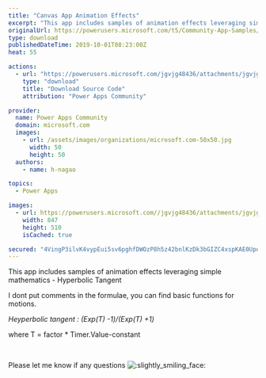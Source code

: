 ```yaml
---
title: "Canvas App Animation Effects"
excerpt: "This app includes samples of animation effects leveraging simple mathematics - Hyperbolic Tangent I dont put comments in the formulae, you can find"
originalUrl: https://powerusers.microsoft.com/t5/Community-App-Samples/Canvas-App-Animation-Effects/td-p/373391
type: download
publishedDateTime: 2019-10-01T08:23:00Z
heat: 55

actions:
  - url: "https://powerusers.microsoft.com/jgvjg48436/attachments/jgvjg48436/AppFeedbackGallery/257/2/Animation.msapp"
    type: "download"
    title: "Download Source Code"
    attribution: "Power Apps Community"

provider:
  name: Power Apps Community
  domain: microsoft.com
  images:
    - url: /assets/images/organizations/microsoft.com-50x50.jpg
      width: 50
      height: 50
  authors:
    - name: h-nagao

topics:
  - Power Apps

images:
  - url: https://powerusers.microsoft.com//jgvjg48436/attachments/jgvjg48436/AppFeedbackGallery/257/1/eyecatch.PNG
    width: 847
    height: 510
    isCached: true

secured: "4VingP3ilvK4vypEui5sv6pghfDWOzP8h5z42bnlKzDk3bGIZC4xspKAE0Upqs78qdV049qdqjTdRC+9ODTGMn2gVOGEs+5fVLiX6uae8r/EvzzMgSB/L68oxA3GOh8WUh0uT+TZmRbHXu07WlCQJrM+6A6V8qeFcfVq48h7/0PNMSteB7H4z5rEYkYnNCpM/BFApMatXLK/1emWOSqr/0OsuOS38jPR/8Tqo/WEmww5Lbmyb/VN2VR/2s+mJ4I8xivHWOSgPszokk//UcsMXMBfAXyu04YlWKW/woO7wvcYErRuO7VQhpLDOj7sbgAcLFQJmDDXCQW1Mbi/Rosa9+yrQY1urzslQx4wMLfANPVZDzfNJd2G3HIXvAcETeMpDTVEj3DOkigwEgZ3qsY5LHQfd0wulhWuSorvc+X9gOe5cnuev9VURLw5EfOg9b72;yHQBkIXF3Jf4/KtvrPvJAg=="
---
```

<p>This app includes samples of animation effects leveraging simple mathematics - Hyperbolic Tangent</p><p>I dont put comments in the formulae, you can find basic functions for motions.</p><p><em>Heyperbolic tangent : (Exp(T) -1)/(Exp(T) +1) </em></p><p>where T =&nbsp;factor * Timer.Value-constant</p><p>&nbsp;</p><p>Please let me know if any questions <img class="lia-deferred-image lia-image-emoji" src="/html/emoticons/1f642.png" alt=":slightly_smiling_face:" title=":slightly_smiling_face:"></p>

